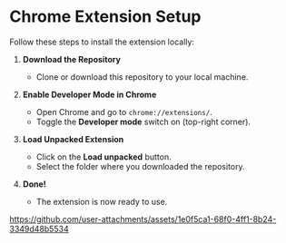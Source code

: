 # Chrome Extension Setup

Follow these steps to install the extension locally:

1. **Download the Repository**
   - Clone or download this repository to your local machine.

2. **Enable Developer Mode in Chrome**
   - Open Chrome and go to `chrome://extensions/`.
   - Toggle the **Developer mode** switch on (top-right corner).

3. **Load Unpacked Extension**
   - Click on the **Load unpacked** button.
   - Select the folder where you downloaded the repository.

4. **Done!**
   - The extension is now ready to use.




https://github.com/user-attachments/assets/1e0f5ca1-68f0-4ff1-8b24-3349d48b5534

